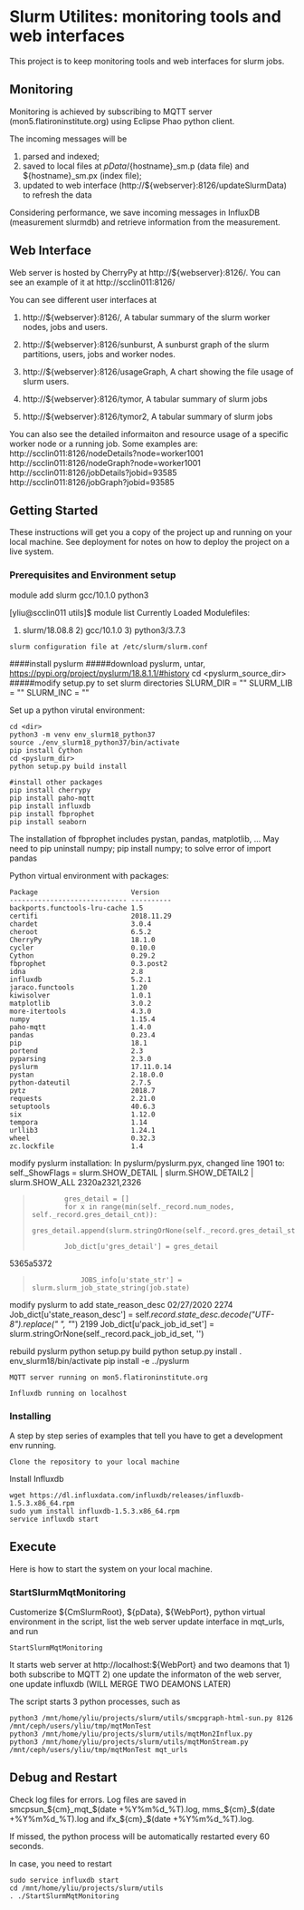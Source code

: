 # Slurm Utilites: monitoring tools and web interfaces

This project is to keep monitoring tools and web interfaces for slurm jobs.

## Monitoring
Monitoring is achieved by subscribing to MQTT server (mon5.flatironinstitute.org) using Eclipse Phao python client. 

The incoming messages will be 
1) parsed and indexed; 
2) saved to local files at ${pData}/${hostname}_sm.p (data file) and ${hostname}_sm.px (index file); 
3) updated to web interface (http://${webserver}:8126/updateSlurmData) to refresh the data

Considering performance, we save incoming messages in InfluxDB (measurement slurmdb) and retrieve information from the measurement.

## Web Interface
Web server is hosted by CherryPy at http://${webserver}:8126/. You can see an example of it at http://scclin011:8126/

You can see different user interfaces at
1) http://${webserver}:8126/,
A tabular summary of the slurm worker nodes, jobs and users.

2) http://${webserver}:8126/sunburst,
A sunburst graph of the slurm partitions, users, jobs and worker nodes.

3) http://${webserver}:8126/usageGraph,
A chart showing the file usage of slurm users.

4) http://${webserver}:8126/tymor,
A tabular summary of slurm jobs

4) http://${webserver}:8126/tymor2,
A tabular summary of slurm jobs

You can also see the detailed informaiton and resource usage of a specific worker node or a running job. Some examples are:
http://scclin011:8126/nodeDetails?node=worker1001
http://scclin011:8126/nodeGraph?node=worker1001
http://scclin011:8126/jobDetails?jobid=93585
http://scclin011:8126/jobGraph?jobid=93585

## Getting Started

These instructions will get you a copy of the project up and running on your local machine.  See deployment for notes on how to deploy the project on a live system.


### Prerequisites and Environment setup
module add slurm gcc/10.1.0 python3

[yliu@scclin011 utils]$ module list
Currently Loaded Modulefiles:
 1) slurm/18.08.8   2) gcc/10.1.0   3) python3/3.7.3  

```
slurm configuration file at /etc/slurm/slurm.conf
```

####install pyslurm
#####download pyslurm, untar,
https://pypi.org/project/pyslurm/18.8.1.1/#history
cd <pyslurm_source_dir>
#####modify setup.py to set slurm directories
SLURM_DIR = ""
SLURM_LIB = ""
SLURM_INC = ""

Set up a python virutal environment:
```
cd <dir>
python3 -m venv env_slurm18_python37
source ./env_slurm18_python37/bin/activate
pip install Cython
cd <pyslurm_dir>
python setup.py build install

#install other packages
pip install cherrypy
pip install paho-mqtt
pip install influxdb
pip install fbprophet
pip install seaborn
```
The installation of fbprophet includes pystan, pandas, matplotlib, ...
May need to pip uninstall numpy; pip install numpy; to solve error of import pandas 

Python virtual environment with packages:
```
Package                       Version   
----------------------------- ----------
backports.functools-lru-cache 1.5       
certifi                       2018.11.29
chardet                       3.0.4     
cheroot                       6.5.2     
CherryPy                      18.1.0    
cycler                        0.10.0    
Cython                        0.29.2    
fbprophet                     0.3.post2 
idna                          2.8       
influxdb                      5.2.1     
jaraco.functools              1.20      
kiwisolver                    1.0.1     
matplotlib                    3.0.2     
more-itertools                4.3.0     
numpy                         1.15.4    
paho-mqtt                     1.4.0     
pandas                        0.23.4    
pip                           18.1      
portend                       2.3       
pyparsing                     2.3.0     
pyslurm                       17.11.0.14
pystan                        2.18.0.0  
python-dateutil               2.7.5     
pytz                          2018.7    
requests                      2.21.0    
setuptools                    40.6.3    
six                           1.12.0    
tempora                       1.14      
urllib3                       1.24.1    
wheel                         0.32.3    
zc.lockfile                   1.4       
```

modify pyslurm installation:
In pyslurm/pyslurm.pyx, changed line 1901 to:
        self._ShowFlags = slurm.SHOW_DETAIL | slurm.SHOW_DETAIL2 | slurm.SHOW_ALL
2320a2321,2326
>             gres_detail = []
>             for x in range(min(self._record.num_nodes, self._record.gres_detail_cnt)):
>                 gres_detail.append(slurm.stringOrNone(self._record.gres_detail_str[x],''))
>                                    
>             Job_dict[u'gres_detail'] = gres_detail
> 
5365a5372
>                 JOBS_info[u'state_str'] = slurm.slurm_job_state_string(job.state)
modify pyslurm to add state_reason_desc 02/27/2020
2274                 Job_dict[u'state_reason_desc'] = self._record.state_desc.decode("UTF-8").replace(" ", "_")
2199                 Job_dict[u'pack_job_id_set'] = slurm.stringOrNone(self._record.pack_job_id_set, '')



rebuild pyslurm
python setup.py build
python setup.py install
. env_slurm18/bin/activate
pip install -e ../pyslurm

```
MQTT server running on mon5.flatironinstitute.org
```

```
Influxdb running on localhost
```

### Installing

A step by step series of examples that tell you have to get a development env running.

```
Clone the repository to your local machine
```

Install Influxdb

```
wget https://dl.influxdata.com/influxdb/releases/influxdb-1.5.3.x86_64.rpm
sudo yum install influxdb-1.5.3.x86_64.rpm
service influxdb start
```

## Execute

Here is how to start the system on your local machine.

### StartSlurmMqtMonitoring 

Customerize ${CmSlurmRoot}, ${pData}, ${WebPort}, python virtual environment in the script, list the web server update interface in mqt_urls, and run
```
StartSlurmMqtMonitoring
```
It starts web server at http://localhost:${WebPort} and two deamons that 1) both subscribe to MQTT 2) one update the informaton of the web server, one update influxdb (WILL MERGE TWO DEAMONS LATER)

The script starts 3 python processes, such as 
```
python3 /mnt/home/yliu/projects/slurm/utils/smcpgraph-html-sun.py 8126 /mnt/ceph/users/yliu/tmp/mqtMonTest
python3 /mnt/home/yliu/projects/slurm/utils/mqtMon2Influx.py
python3 /mnt/home/yliu/projects/slurm/utils/mqtMonStream.py /mnt/ceph/users/yliu/tmp/mqtMonTest mqt_urls
```
## Debug and Restart

Check log files for errors. Log files are saved in smcpsun_${cm}_mqt_$(date +%Y%m%d_%T).log, mms_${cm}_$(date +%Y%m%d_%T).log and ifx_${cm}_$(date +%Y%m%d_%T).log.

If missed, the python process will be automatically restarted every 60 seconds.

In case, you need to restart
```
sudo service influxdb start
cd /mnt/home/yliu/projects/slurm/utils
. ./StartSlurmMqtMonitoring
```


